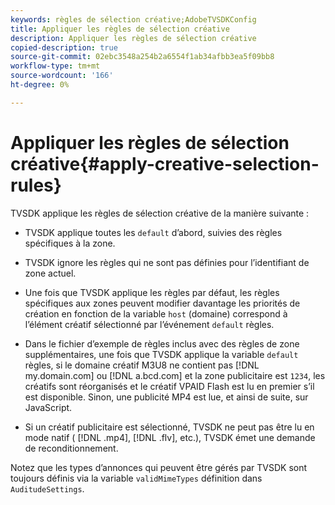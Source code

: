 ```yaml
---
keywords: règles de sélection créative;AdobeTVSDKConfig
title: Appliquer les règles de sélection créative
description: Appliquer les règles de sélection créative
copied-description: true
source-git-commit: 02ebc3548a254b2a6554f1ab34afbb3ea5f09bb8
workflow-type: tm+mt
source-wordcount: '166'
ht-degree: 0%

---
```


# Appliquer les règles de sélection créative{#apply-creative-selection-rules}

TVSDK applique les règles de sélection créative de la manière suivante :

* TVSDK applique toutes les `default` d’abord, suivies des règles spécifiques à la zone.
* TVSDK ignore les règles qui ne sont pas définies pour l’identifiant de zone actuel.
* Une fois que TVSDK applique les règles par défaut, les règles spécifiques aux zones peuvent modifier davantage les priorités de création en fonction de la variable `host` (domaine) correspond à l’élément créatif sélectionné par l’événement `default` règles.

* Dans le fichier d’exemple de règles inclus avec des règles de zone supplémentaires, une fois que TVSDK applique la variable `default` règles, si le domaine créatif M3U8 ne contient pas [!DNL my.domain.com] ou [!DNL a.bcd.com] et la zone publicitaire est `1234`, les créatifs sont réorganisés et le créatif VPAID Flash est lu en premier s’il est disponible. Sinon, une publicité MP4 est lue, et ainsi de suite, sur JavaScript.

* Si un créatif publicitaire est sélectionné, TVSDK ne peut pas être lu en mode natif ( [!DNL .mp4], [!DNL .flv], etc.), TVSDK émet une demande de reconditionnement.

Notez que les types d’annonces qui peuvent être gérés par TVSDK sont toujours définis via la variable `validMimeTypes` définition dans `AuditudeSettings`.
